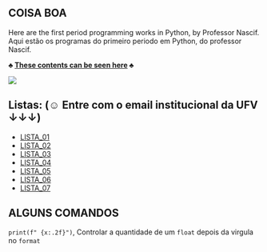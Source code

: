 ## COISA BOA

Here are the first period programming works in Python, by Professor Nascif.
Aqui estão os programas do primeiro periodo em Python, do professor Nascif.

**♣ [These contents can be seen here](https://ava.ufv.br/course/view.php?id=6098) ♣**

<img src="https://www.instagram.com/p/CelzqNXsiaM/">

## Listas: (☺ Entre com o email institucional da UFV ↓↓↓)

- [LISTA_01](https://docs.google.com/document/d/12S2X-20y3PvfeILfsQKRh6mubcw0q3ANTVgDLvjlyUc/edit?usp=sharing)
- [LISTA_02](https://docs.google.com/document/d/1QeGIqksYD1Sd4-iQIECa5_Y8sWwNMkuLFlE-Cuus80g/edit?usp=sharing)
- [LISTA_03](https://docs.google.com/document/d/17Cr4HJRdYN5SumuMJDS7aW4Xt40TiYGiD8c3oqLEQ6o/edit?usp=sharing)
- [LISTA_04](https://docs.google.com/document/d/1NaRTlcrje9hCdT0DRyGQPQoq7RxsmtlEL-6RZBf-K4Q/edit?usp=sharing)
- [LISTA_05](https://docs.google.com/document/d/1TpNNr7HvtQjmiHfptx1YLhrRee7XJBE5WvafKSnWduY/edit?usp=sharing)
- [LISTA_06](https://docs.google.com/document/d/1vcVO7cLhcaTW_3rfB3YSttshRPpEWaI4IZpPBusQ7ZE/edit?usp=sharing)
- [LISTA_07]()

## ALGUNS COMANDOS
`print(f" {x:.2f}")`, Controlar a quantidade de um `float` depois da virgula no `format`